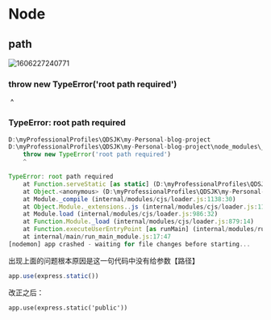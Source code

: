 # Node

## path

![1606227240771](D:\myProfessionalProfiles\QDSJK\my-Personal-blog-project\Bumpy.assets\1606227240771.png)

###  throw new TypeError('root path required')

​    ^

### TypeError: root path required

```js
D:\myProfessionalProfiles\QDSJK\my-Personal-blog-project
D:\myProfessionalProfiles\QDSJK\my-Personal-blog-project\node_modules\_serve-static@1.14.1@serve-static\index.js:40
    throw new TypeError('root path required')
    ^

TypeError: root path required
    at Function.serveStatic [as static] (D:\myProfessionalProfiles\QDSJK\my-Personal-blog-project\node_modules\_serve-static@1.14.1@serve-static\index.js:40:11)
    at Object.<anonymous> (D:\myProfessionalProfiles\QDSJK\my-Personal-blog-project\app.js:79:17)
    at Module._compile (internal/modules/cjs/loader.js:1138:30)
    at Object.Module._extensions..js (internal/modules/cjs/loader.js:1158:10)
    at Module.load (internal/modules/cjs/loader.js:986:32)
    at Function.Module._load (internal/modules/cjs/loader.js:879:14)
    at Function.executeUserEntryPoint [as runMain] (internal/modules/run_main.js:71:12)
    at internal/main/run_main_module.js:17:47
[nodemon] app crashed - waiting for file changes before starting...
```

出现上面的问题根本原因是这一句代码中没有给参数【路径】

```js
app.use(express.static()) 
```

改正之后：

```
app.use(express.static('public')) 
```






















































































































































































































































